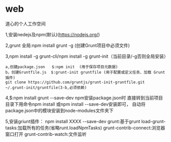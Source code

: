 # web
道心的个人工作空间

1,安装nedejs及npm(默认)(https://nodejs.org/)

2,grunt 全局:npm install grunt -g  (创建Grunt项目中必须文件)

3,npm install -g grunt-cli/npm install -g grunt-init（当前目录/-g否则全局安装）
  
    a,创建package.json   $:npm init  (用于保存项目元数据)
    b，创建Gruntfile.js  $:grunt-init gruntfile (用于配置或定义任务、加载 Grunt 插件)
    git clone https://github.com/gruntjs/grunt-init-gruntfile.git ~/.grunt-init/gruntfile(3-b,必须依赖)

4,$:npm install grunt --save-dev
  npm安装package.json时  直接转到当前项目目录下用命令npm install 或npm install --save-dev安装即可，
  自动将package.json中的模块安装到node-modules文件夹下
  
5,安装griunt插件：
    npm install XXXX  --save-dev
    grunt:基于grunt
    load-grunt-tasks:加载所有的任务(省略runt.loadNpmTasks)
    grunt-contrib-connect:浏览器窗口打开
    grunt-contrib-watch:文件监听


